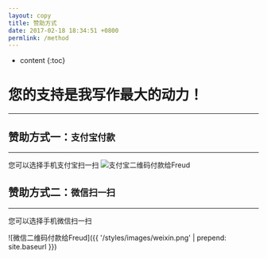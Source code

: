 ```yaml
---
layout: copy
title: 赞助方式
date: 2017-02-18 18:34:51 +0800
permlink: /method
---
```


* content
{:toc}


您的支持是我写作最大的动力！
==============================

<hr>

赞助方式一：`支付宝付款`
------------------------------

<hr>
您可以选择手机支付宝扫一扫

<img src="{{ '/styles/images/zhifubao.jpg' | prepend: site.baseurl }}" alt="支付宝二维码付款给Freud" />

<br>

赞助方式二：`微信扫一扫`
------------------------------

<hr>
您可以选择手机微信扫一扫

![微信二维码付款给Freud]({{ '/styles/images/weixin.png' | prepend: site.baseurl }})

<br>
<br>
